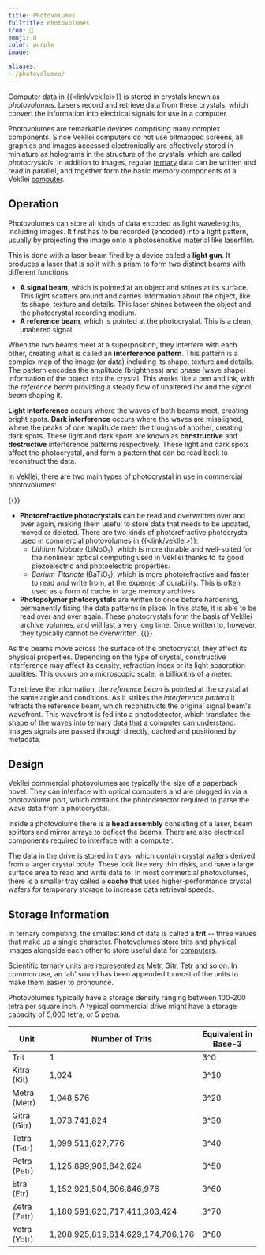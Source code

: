 ```yaml
---
title: Photovolumes
fulltitle: Photovolumes
icon: 💾
emoji: O
color: purple
image:

aliases:
- /photovolumes/
---
```

Computer data in {{<link/vekllei>}} is stored in crystals known as *photovolumes*. Lasers record and retrieve data from these crystals, which convert the information into electrical signals for use in a computer.

Photovolumes are remarkable devices comprising many complex components. Since Vekllei computers do not use bitmapped screens, all graphics and images accessed electronically are effectively stored in miniature as holograms in the structure of the crystals, which are called *photocrystals*. In addition to images, regular [ternary](/factbook/society/technology/computers/#ternary-logic-systems/) data can be written and read in parallel, and together form the basic memory components of a Vekllei [computer](/computers/).

## Operation

Photovolumes can store all kinds of data encoded as light wavelengths, including images. It first has to be recorded (encoded) into a light pattern, usually by projecting the image onto a photosensitive material like laserfilm.

This is done with a laser beam fired by a device called a **light gun**. It produces a laser that is split with a prism to form two distinct beams with different functions:

* **A signal beam**, which is pointed at an object and shines at its surface. This light scatters around and carries information about the object, like its shape, texture and details. This laser shines between the object and the photocrystal recording medium.
* **A reference beam**, which is pointed at the photocrystal. This is a clean, unaltered signal.

When the two beams meet at a superposition, they interfere with each other, creating what is called an **interference pattern**. This pattern is a complex map of the image (or data) including its shape, texture and details. The pattern encodes the amplitude (brightness) and phase (wave shape) information of the object into the crystal. This works like a pen and ink, with the *reference beam* providing a steady flow of unaltered ink and the *signal beam* shaping it.

**Light interference** occurs where the waves of both beams meet, creating bright spots. **Dark interference** occurs where the waves are misaligned, where the peaks of one amplitude meet the troughs of another, creating dark spots. These light and dark spots are known as **constructive** and **destructive** interference patterns respectively. These light and dark spots affect the photocrystal, and form a pattern that can be read back to reconstruct the data.

In Vekllei, there are two main types of photocrystal in use in commercial photovolumes:

{{<note>}}
* **Photorefractive photocrystals** can be read and overwritten over and over again, making them useful to store data that needs to be updated, moved or deleted. There are two kinds of photorefractive photocrystal used in commercial photovolumes in {{<link/vekllei>}}:
	* *Lithium Niobate* (LiNbO₃), which is more durable and well-suited for the nonlinear optical computing used in Vekllei thanks to its good piezoelectric and photoelectric properties.
	* *Barium Titanate* (BaTiO₃), which is more photorefractive and faster to read and write from, at the expense of durability. This is often used as a form of cache in large memory archives.
* **Photopolymer photocrystals** are written to once before hardening, permanently fixing the data patterns in place. In this state, it is able to be read over and over again. These photocrystals form the basis of Vekllei archive volumes, and will last a very long time. Once written to, however, they typically cannot be overwritten.
{{</note>}}

As the beams move across the surface of the photocrystal, they affect its physical properties. Depending on the type of crystal, constructive interference may affect its density, refraction index or its light absorption qualities. This occurs on a microscopic scale, in billionths of a meter.

To retrieve the information, the *reference beam* is pointed at the crystal at the same angle and conditions. As it strikes the *interference pattern* it refracts the reference beam, which reconstructs the original signal beam's wavefront. This wavefront is fed into a photodetector, which translates the shape of the waves into ternary data that a computer can understand. Images signals are passed through directly, cached and positioned by metadata.

## Design

Vekllei commercial photovolumes are typically the size of a paperback novel. They can interface with optical computers and are plugged in via a photovolume port, which contains the photodetector required to parse the wave data from a photocrystal.

Inside a photovolume there is a **head assembly** consisting of a laser, beam splitters and mirror arrays to deflect the beams. There are also electrical components required to interface with a computer.

The data in the drive is stored in trays, which contain crystal wafers derived from a larger crystal boule. These look like very thin disks, and have a large surface area to read and write data to. In most commercial photovolumes, there is a smaller tray called a **cache** that uses higher-performance crystal wafers for temporary storage to increase data retrieval speeds.

## Storage Information

In ternary computing, the smallest kind of data is called a **trit** -- three values that make up a single character. Photovolumes store trits and physical images alongside each other to store useful data for [computers](/computers/).

Scientific ternary units are represented as Metr, Gitr, Tetr and so on. In common use, an 'ah' sound has been appended to most of the units to make them easier to pronounce.

Photovolumes typically have a storage density ranging between 100-200 tetra per square inch. A typical commercial drive might have a storage capacity of 5,000 tetra, or 5 petra.

| Unit                   | Number of Trits               | Equivalent in Base-3       |
|------------------------|-------------------------------|----------------------------|
| Trit                   | 1                             | 3^0                        |
| Kitra (Kit) | 1,024                         | 3^10                       |
| Metra (Metr)| 1,048,576                     | 3^20                       |
| Gitra (Gitr)| 1,073,741,824                 | 3^30                       |
| Tetra (Tetr)| 1,099,511,627,776             | 3^40                       |
| Petra (Petr)| 1,125,899,906,842,624         | 3^50                       |
| Etra (Etr)  | 1,152,921,504,606,846,976     | 3^60                       |
| Zetra (Zetr)| 1,180,591,620,717,411,303,424 | 3^70                       |
| Yotra (Yotr)| 1,208,925,819,614,629,174,706,176 | 3^80                  |


